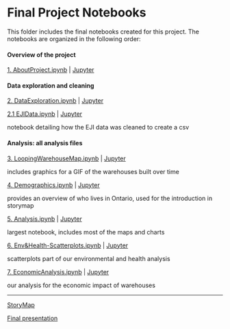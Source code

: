 # Final Project Notebooks

This folder includes the final notebooks created for this project. The notebooks are organized in the following order:

#### Overview of the project 
[1. AboutProject.ipynb](https://github.com/Yu-ChenChu/Ontario_Warehouse_Analysis/blob/36de68cf7c3627c28dcef2e0424fefe6df4af59a/1.%20AboutProject.ipynb) | [Jupyter](https://jupyter.idre.ucla.edu/hub/user-redirect/lab/tree/UP221-cargo/Project-Materials/Final-notebooks/1.%20AboutProject.ipynb)

#### Data exploration and cleaning
[2. DataExploration.ipynb](https://github.com/rg-al/UP221-cargo/blob/main/Project-Materials/Final-notebooks/2.%20DataExploration.ipynb) | [Jupyter](https://jupyter.idre.ucla.edu/hub/user-redirect/lab/tree/UP221-cargo/Project-Materials/Final-notebooks/2.%20DataExploration.ipynb)

[2.1 EJIData.ipynb](https://github.com/rg-al/UP221-cargo/blob/main/Project-Materials/Final-notebooks/2.1%20EJIData.ipynb) | [Jupyter](https://jupyter.idre.ucla.edu/hub/user-redirect/lab/tree/UP221-cargo/Project-Materials/Final-notebooks/2.1%20EJIData.ipynb)

notebook detailing how the EJI data was cleaned to create a csv

#### Analysis: all analysis files

[3. LoopingWarehouseMap.ipynb](https://github.com/rg-al/UP221-cargo/blob/main/Project-Materials/Final-notebooks/3.%20LoopingWarehouseMap.ipynb) | [Jupyter](https://jupyter.idre.ucla.edu/hub/user-redirect/lab/tree/UP221-cargo/Project-Materials/Final-notebooks/3.%20LoopingWarehouseMap.ipynb)

includes graphics for a GIF of the warehouses built over time
 
[4. Demographics.ipynb](https://github.com/rg-al/UP221-cargo/blob/main/Project-Materials/Final-notebooks/4.%20Demographics.ipynb) | [Jupyter](https://jupyter.idre.ucla.edu/hub/user-redirect/lab/tree/UP221-cargo/Project-Materials/Final-notebooks/4.%20Demographics.ipynb)

provides an overview of who lives in Ontario, used for the introduction in storymap

[5. Analysis.ipynb](https://github.com/rg-al/UP221-cargo/blob/main/Project-Materials/Final-notebooks/5.%20Analysis.ipynb) | [Jupyter](https://jupyter.idre.ucla.edu/hub/user-redirect/lab/tree/UP221-cargo/Project-Materials/Final-notebooks/5.%20Analysis.ipynb)

largest notebook, includes most of the maps and charts

[6. Env&Health-Scatterplots.ipynb](https://github.com/rg-al/UP221-cargo/blob/main/Project-Materials/Final-notebooks/6.%20Env%26Health-Scatterplots.ipynb) | [Jupyter](https://jupyter.idre.ucla.edu/hub/user-redirect/lab/tree/UP221-cargo/Project-Materials/Final-notebooks/6.%20Env%26Health-Scatterplots.ipynb)

scatterplots part of our environmental and health analysis 

[7. EconomicAnalysis.ipynb](https://github.com/rg-al/UP221-cargo/blob/main/Project-Materials/Final-notebooks/7.%20EconomicAnalysis.ipynb) | [Jupyter](https://jupyter.idre.ucla.edu/hub/user-redirect/lab/tree/UP221-cargo/Project-Materials/Final-notebooks/7.%20EconomicAnalysis.ipynb)

our analysis for the economic impact of warehouses

---
[StoryMap](https://storymaps.arcgis.com/stories/6ce24af055464bffa376d4a0ba1ce7c9)

[Final presentation](https://www.canva.com/design/DAFdbBWWXlo/Mdoa_ovBhn_GcUZDTMZtgg/view?utm_content=DAFdbBWWXlo&utm_campaign=designshare&utm_medium=link&utm_source=publishsharelink)
